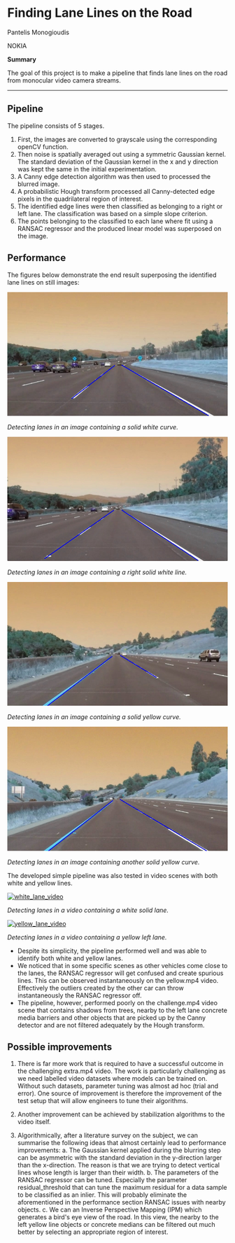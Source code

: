 # **Finding Lane Lines on the Road**

Pantelis Monogioudis

NOKIA

**Summary**

The goal of this project is to make a pipeline that finds lane lines on
the road from monocular video camera streams.

---


## Pipeline
The pipeline consists of 5 stages.

1. First, the images are converted to grayscale using the corresponding
   openCV function.
2. Then noise is spatially averaged out using a symmetric Gaussian
   kernel. The standard deviation of the Gaussian kernel in the x and y
   direction was kept the same in the initial experimentation.
3. A Canny edge detection algorithm was then used to processed the
   blurred image.
4. A probabilistic Hough transform processed all Canny-detected edge
   pixels in the quadrilateral region of interest.
5. The identified edge lines were then classified as belonging to a
   right or left lane. The classification was based on a simple slope
   criterion.
6. The points belonging to the classified to each lane where fit using a
   RANSAC regressor and the produced linear model was superposed on the
   image.

## Performance
The figures below demonstrate the end result superposing the identified
lane lines on still images:

![out_solidWhiteCurve](/test_images/out_solidWhiteCurve.jpg)

_Detecting lanes in an image containing a solid white curve._

![out_solidWhiteRight](/test_images/out_solidWhiteRight.jpg)

_Detecting lanes in an image containing a right solid white line._

![out_solidYellowCurve](/test_images/out_solidYellowCurve.jpg)

_Detecting lanes in an image containing a solid yellow curve._


![out_solidYellowCurve2](/test_images/out_solidYellowCurve2.jpg)

_Detecting lanes in an image containing another solid yellow curve._


The developed simple pipeline was also tested in video scenes with both
white and yellow lines.


[![white_lane_video](https://img.youtube.com/vi/pMvNcu8Pzt8/0.jpg)](https://www.youtube.com/watch?v=pMvNcu8Pzt8)

_Detecting lanes in a video containing a white solid lane._

[![yellow_lane_video](https://img.youtube.com/vi/3aiFcOuQkMM/0.jpg)](https://www.youtube.com/watch?v=3aiFcOuQkMM)

_Detecting lanes in a video containing a yellow left lane._


* Despite its simplicity, the pipeline performed well and was able to
  identify both white and yellow lanes.
* We noticed that in some specific scenes as other vehicles come close
  to the lanes, the RANSAC regressor will get confused and create
  spurious lines. This can be observed instantaneously on the yellow.mp4
  video. Effectively the outliers created by the other car can throw
  instantaneously the RANSAC regressor off.
* The pipeline, however, performed poorly on the challenge.mp4 video scene
  that contains shadows from trees, nearby to the left lane concrete
  media barriers and other objects that are picked up by
  the Canny detector and are not filtered adequately by the Hough
  transform.


## Possible improvements
1. There is far more work that is required to have a successful outcome
   in the challenging extra.mp4 video. The work is particularly
   challenging as we need labelled video datasets where
   models can be trained on. Without such datasets, parameter tuning was almost ad hoc
   (trial and error). One source of improvement is therefore the
   improvement of the test setup that will allow engineers to tune their
   algorithms.

2. Another improvement can be achieved by stabilization algorithms to the video itself.

3. Algorithmically, after a literature survey on the subject, we can
   summarise the following ideas that almost certainly lead to
   performance improvements: a. The Gaussian kernel applied during the
   blurring step can be asymmetric with the standard deviation in the
   y-direction larger than the x-direction. The reason is that we are
   trying to detect vertical lines whose length is larger than their
   width. b. The parameters of the RANSAC regressor can be tuned.
   Especially the parameter residual_threshold that can tune the maximum
   residual for a data sample to be classified as an inlier. This will
   probably eliminate the aforementioned in the performance section
   RANSAC issues with nearby objects. c. We can an Inverse Perspective
   Mapping (IPM) which generates a bird's eye view of the road. In this
   view, the nearby to the left yellow line objects or concrete medians
   can be filtered out much better by selecting an appropriate region of
   interest.
